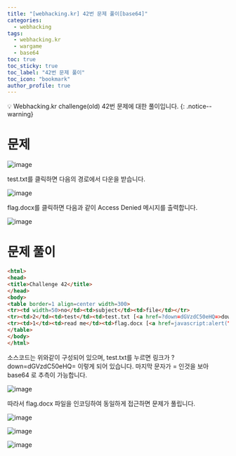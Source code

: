 ```yaml
---
title: "[webhacking.kr] 42번 문제 풀이[base64]"
categories:
  - webhacking
tags:
  - webhacking.kr
  - wargame
  - base64
toc: true
toc_sticky: true
toc_label: "42번 문제 풀이"
toc_icon: "bookmark"
author_profile: true
---
```


💡 Webhacking.kr challenge(old) 42번 문제에 대한 풀이입니다.
{: .notice--warning}

# 문제
  ![image](https://user-images.githubusercontent.com/33647663/152743740-e9907cb6-fa52-4dd9-a8b4-44aea8971831.png)

  test.txt를 클릭하면 다음의 경로에서 다운을 받습니다.

  ![image](https://user-images.githubusercontent.com/33647663/152743901-ecfcb02a-9925-4462-8065-b4f92076a479.png)

  flag.docx를 클릭하면 다음과 같이 Access Denied 메시지를 출력합니다.

  ![image](https://user-images.githubusercontent.com/33647663/152743933-8df5da1a-74d2-4dcb-a26b-7dca27d332b5.png)



# 문제 풀이
  ```html
<html>
<head>
<title>Challenge 42</title>
</head>
<body>
<table border=1 align=center width=300>
<tr><td width=50>no</td><td>subject</td><td>file</td></tr>
<tr><td>2</td><td>test</td><td>test.txt [<a href=?down=dGVzdC50eHQ=>download</a>]</tr>
<tr><td>1</td><td>read me</td><td>flag.docx [<a href=javascript:alert("Access%20Denied")>download</a>]</td></tr>
</table>
</body>
</html>
  ```

  소스코드는 위와같이 구성되어 있으며, test.txt를 누르면 링크가 ?down=dGVzdC50eHQ= 이렇게 되어 있습니다. 마지막 문자가 = 인것을 보아 base64 로 추측이 가능합니다.

  ![image](https://user-images.githubusercontent.com/33647663/152744200-1f6e6e12-fbb5-4a45-ad52-e0d79596d167.png)

  따라서 flag.docx 파일을 인코딩하여 동일하게 접근하면 문제가 풀립니다.

  ![image](https://user-images.githubusercontent.com/33647663/152744286-91627ebb-2fb6-42be-bbf7-88fb46c8341f.png)


  ![image](https://user-images.githubusercontent.com/33647663/152744338-a1da744b-307d-4d19-b75c-18e8edc89fad.png)

  ![image](https://user-images.githubusercontent.com/33647663/152744367-23430566-ce03-42d7-a83c-0ae154d2d4af.png)

  